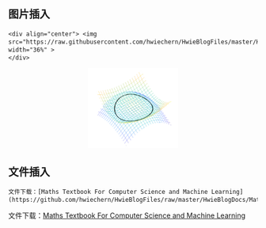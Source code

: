 
## 图片插入

```
<div align="center"> <img src="https://raw.githubusercontent.com/hwiechern/HwieBlogFiles/master/HwieBlogPics/surface_join_curve.png" width="36%" >
</div>
```

<div align="center"> <img src="https://raw.githubusercontent.com/hwiechern/HwieBlogFiles/master/HwieBlogPics/surface_join_curve.png" width="36%" >
</div>

## 文件插入

```
文件下载：[Maths Textbook For Computer Science and Machine Learning](https://github.com/hwiechern/HwieBlogFiles/raw/master/HwieBlogDocs/Maths_For_Computer_Science_and_Machine_Learning.pdf)
```

文件下载：[Maths Textbook For Computer Science and Machine Learning](https://github.com/hwiechern/HwieBlogFiles/raw/master/HwieBlogDocs/Maths_For_Computer_Science_and_Machine_Learning.pdf)



